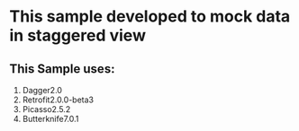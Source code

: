 # This sample developed to mock data in staggered view
## This Sample uses:
 1. Dagger2.0
 2. Retrofit2.0.0-beta3
 3. Picasso2.5.2
 4. Butterknife7.0.1


